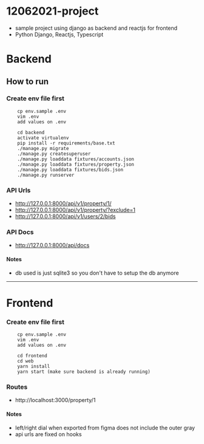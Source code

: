 # 12062021-project

- sample project using django as backend and reactjs for frontend
- Python Django, Reactjs, Typescript

# Backend

## How to run

### Create env file first

```
    cp env.sample .env
    vim .env
    add values on .env
```

```
    cd backend
    activate virtualenv
    pip install -r requirements/base.txt
    ./manage.py migrate
    ./manage.py createsuperuser
    ./manage.py loaddata fixtures/accounts.json
    ./manage.py loaddata fixtures/property.json
    ./manage.py loaddata fixtures/bids.json
    ./manage.py runserver
```

### API Urls

- http://127.0.0.1:8000/api/v1/property/1/
- http://127.0.0.1:8000/api/v1/property/?exclude=1
- http://127.0.0.1:8000/api/v1/users/2/bids

### API Docs

- http://127.0.0.1:8000/api/docs

#### Notes

- db used is just sqlite3 so you don't have to setup the db anymore

---

# Frontend

### Create env file first

```
    cp env.sample .env
    vim .env
    add values on .env
```

```
    cd frontend
    cd web
    yarn install
    yarn start (make sure backend is already running)
```

### Routes

- http://localhost:3000/property/1

#### Notes

- left/right dial when exported from figma does not include the outer gray
- api urls are fixed on hooks
